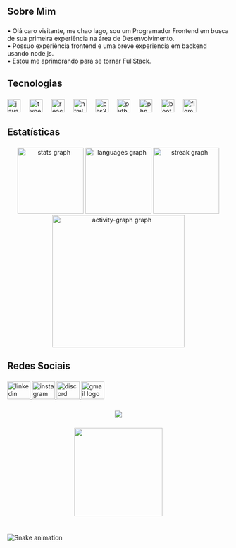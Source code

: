 <h2 align="left">Sobre Mim</h2>

###

<p align="left">• Olá caro visitante, me chao Iago, sou um Programador Frontend em busca de sua primeira experiência na área de Desenvolvimento.<br>• Possuo experiência frontend e uma breve experiencia em backend usando node.js.<br>• Estou me aprimorando para se tornar FullStack.

</p>

###

<h2 align="left">Tecnologias</h2>

###

<div align="left">
  <img src="https://cdn.jsdelivr.net/gh/devicons/devicon/icons/javascript/javascript-original.svg" height="30" alt="javascript logo"  />
  <img width="12" />
  <img src="https://cdn.jsdelivr.net/gh/devicons/devicon/icons/typescript/typescript-original.svg" height="30" alt="typescript logo"  />
  <img width="12" />
  <img src="https://cdn.jsdelivr.net/gh/devicons/devicon/icons/react/react-original.svg" height="30" alt="react logo"  />
  <img width="12" />
  <img src="https://cdn.jsdelivr.net/gh/devicons/devicon/icons/html5/html5-original.svg" height="30" alt="html5 logo"  />
  <img width="12" />
  <img src="https://cdn.jsdelivr.net/gh/devicons/devicon/icons/css3/css3-original.svg" height="30" alt="css3 logo"  />
  <img width="12" />
  <img src="https://cdn.jsdelivr.net/gh/devicons/devicon/icons/python/python-original.svg" height="30" alt="python logo"  />
  <img width="12" />
  <img src="https://cdn.jsdelivr.net/gh/devicons/devicon/icons/php/php-original.svg" height="30" alt="php logo"  />
  <img width="12" />
  <img src="https://cdn.jsdelivr.net/gh/devicons/devicon/icons/bootstrap/bootstrap-original.svg" height="30" alt="bootstrap logo"  />
  <img width="12" />
  <img src="https://cdn.jsdelivr.net/gh/devicons/devicon/icons/figma/figma-original.svg" height="30" alt="figma logo"  />
</div>

###

<h2 align="left">Estatísticas</h2>

###

<div align="center">
  <img src="https://github-readme-stats.vercel.app/api?username=oiagocunha&hide_title=false&hide_rank=false&show_icons=true&include_all_commits=true&count_private=true&disable_animations=false&theme=radical&locale=pt-br&hide_border=false&order=1" height="150" alt="stats graph"  />
  <img src="https://github-readme-stats.vercel.app/api/top-langs?username=oiagocunha&locale=pt-br&hide_title=false&layout=compact&card_width=320&langs_count=5&theme=radical&hide_border=false&order=2" height="150" alt="languages graph"  />
  <img src="https://streak-stats.demolab.com?user=oiagocunha&locale=pt-br&mode=daily&theme=dracula&hide_border=false&border_radius=5&order=3" height="150" alt="streak graph"  />
  <img src="https://github-readme-activity-graph.vercel.app/graph?username=oiagocunha&radius=16&theme=redical&area=true&order=5&hide_border=false&hide_title=false" height="300" alt="activity-graph graph"  />
</div>

###

<h2 align="left">Redes Sociais</h2>

###

<div align="left">
  <a href="https://www.linkedin.com/in/oiagocunha/" target="_blank">
    <img src="https://raw.githubusercontent.com/maurodesouza/profile-readme-generator/master/src/assets/icons/social/linkedin/default.svg" width="52" height="40" alt="linkedin logo"  />
  </a>
  <a href="https://www.instagram.com/oiagocunha/" target="_blank">
    <img src="https://raw.githubusercontent.com/maurodesouza/profile-readme-generator/master/src/assets/icons/social/instagram/default.svg" width="52" height="40" alt="instagram logo"  />
  </a>
  <a href="https://discord.com/users/409777129580920844" target="_blank">
    <img src="https://raw.githubusercontent.com/maurodesouza/profile-readme-generator/master/src/assets/icons/social/discord/default.svg" width="52" height="40" alt="discord logo"  />
  </a>
  <a href="dev.iagocunha@gmail.com" target="_blank">
    <img src="https://raw.githubusercontent.com/maurodesouza/profile-readme-generator/master/src/assets/icons/social/gmail/default.svg" width="52" height="40" alt="gmail logo"  />
  </a>
</div>

###

<div align="center">
  <img src="https://profile-counter.glitch.me/oiagocunha/count.svg?"  />
</div>

###

<div align="center">
  <img height="200" src="https://pa1.narvii.com/6180/07738a6d31e4a93bcb0826890dd5920ed07422ad_hq.gif"  />
</div>

###

<br clear="both">

<img src="https://raw.githubusercontent.com/oiagocunha/oiagocunha/output/snake.svg" alt="Snake animation" />

###
